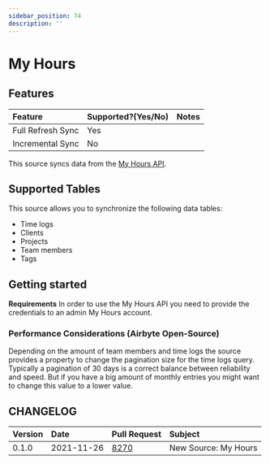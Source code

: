 ```yaml
---
sidebar_position: 74
description: ''
---
```


# My Hours

## Features

| Feature | Supported?\(Yes/No\) | Notes |
| :--- | :--- | :--- |
| Full Refresh Sync | Yes |  |
| Incremental Sync | No |  |

This source syncs data from the [My Hours API](https://documenter.getpostman.com/view/8879268/TVmV4YYU).

## Supported Tables

This source allows you to synchronize the following data tables:

* Time logs
* Clients
* Projects
* Team members
* Tags

## Getting started

**Requirements**
In order to use the My Hours API you need to provide the credentials to an admin My Hours account.

### Performance Considerations (Airbyte Open-Source)

Depending on the amount of team members and time logs the source provides a property to change the pagination size for the time logs query. Typically a pagination of 30 days is a correct balance between reliability and speed. But if you have a big amount of monthly entries you might want to change this value to a lower value.


## CHANGELOG

| Version | Date       | Pull Request                                           | Subject |
| :------ | :--------- | :----------------------------------------------------- | :------ |
| 0.1.0   | 2021-11-26 | [8270](https://github.com/airbytehq/airbyte/pull/8270) | New Source: My Hours |
